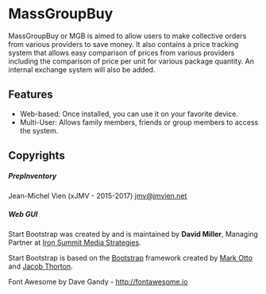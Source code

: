 # MassGroupBuy
MassGroupBuy or MGB is aimed to allow users to make collective orders from various providers to save money. It also contains a price tracking system that allows easy comparison of prices from various providers including the comparison of price per unit for various package quantity. An internal exchange system will also be added.

## Features
* Web-based: Once installed, you can use it on your favorite device.
* Multi-User: Allows family members, friends or group members to access the system.

## Copyrights
##### PrepInventory
Jean-Michel Vien (xJMV - 2015-2017) <jmv@jmvien.net>

##### Web GUI
Start Bootstrap was created by and is maintained by **David Miller**, Managing Partner at [Iron Summit Media Strategies](http://www.ironsummitmedia.com/).

Start Bootstrap is based on the [Bootstrap](http://getbootstrap.com/) framework created by [Mark Otto](https://twitter.com/mdo) and [Jacob Thorton](https://twitter.com/fat).

Font Awesome by Dave Gandy - http://fontawesome.io